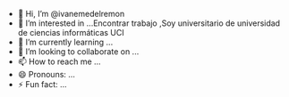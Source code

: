 - 👋 Hi, I’m @ivanemedelremon
- 👀 I’m interested in ...Encontrar trabajo ,Soy universitario de universidad de ciencias informáticas UCI
- 🌱 I’m currently learning ...
- 💞️ I’m looking to collaborate on ...
- 📫 How to reach me ...
- 😄 Pronouns: ...
- ⚡ Fun fact: ...

<!---
ivanemedelremon/ivanemedelremon is a ✨ special ✨ repository because its `README.md` (this file) appears on your GitHub profile.
You can click the Preview link to take a look at your changes.
--->
